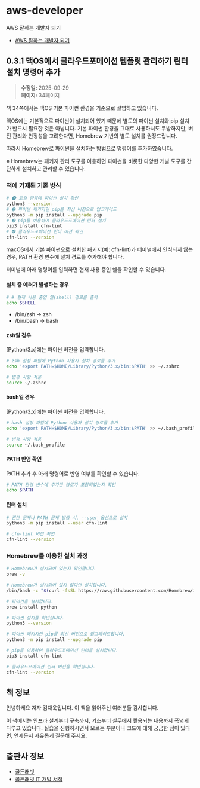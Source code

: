 # aws-developer
AWS 잘하는 개발자 되기
- [AWS 잘하는 개발자 되기](https://goldenrabbit.co.kr/product/aws-%ec%9e%98%ed%95%98%eb%8a%94-%eb%b0%b1%ec%97%94%eb%93%9c-%ea%b0%9c%eb%b0%9c%ec%9e%90-%eb%90%98%ea%b8%b0/)

## 0.3.1 맥OS에서 클라우드포메이션 템플릿 관리하기 린터 설치 명령어 추가

> **수정일:** 2025-09-29  
> **페이지:** 34페이지

책 34쪽에서는 맥OS 기본 파이썬 환경을 기준으로 설명하고 있습니다.

맥OS에는 기본적으로 파이썬이 설치되어 있기 때문에 별도의 파이썬 설치와 pip 설치가 반드시 필요한 것은 아닙니다.
기본 파이썬 환경을 그대로 사용하셔도 무방하지만, 버전 관리와 안정성을 고려한다면, Homebrew 기반의 별도 설치를 권장드립니다.

따라서 Homebrew로 파이썬을 설치하는 방법으로 명령어를 추가하였습니다.

※ Homebrew는 패키지 관리 도구를 이용하면 파이썬을 비롯한 다양한 개발 도구를 간단하게 설치하고 관리할 수 있습니다.

### 책에 기재된 기존 방식

```bash
# ➊ 로컬 환경에 파이썬 설치 확인
python3 --version
# ➋ 파이썬 패키지인 pip를 최신 버전으로 업그레이드
python3 -m pip install --upgrade pip
# ➌ pip를 이용하여 클라우드포메이션 린터 설치
pip3 install cfn-lint
# ➍ 클라우드포메이션 린터 버전 확인
cfn-lint --version
```

macOS에서 기본 파이썬으로 설치한 패키지(예: cfn-lint)가 터미널에서 인식되지 않는 경우, PATH 환경 변수에 설치 경로를 추가해야 합니다.

터미널에 아래 명령어를 입력하면 현재 사용 중인 쉘을 확인할 수 있습니다.

#### 설치 중 에러가 발생하는 경우

```bash
# # 현재 사용 중인 쉘(shell) 경로를 출력
echo $SHELL
```

- /bin/zsh → zsh
- /bin/bash → bash

#### zsh일 경우

[Python/3.x]에는 파이썬 버전을 입력합니다.

```bash
# zsh 설정 파일에 Python 사용자 설치 경로를 추가
echo 'export PATH=$HOME/Library/Python/3.x/bin:$PATH' >> ~/.zshrc

# 변경 사항 적용
source ~/.zshrc
```

#### bash일 경우

[Python/3.x]에는 파이썬 버전을 입력합니다.

```bash
# bash 설정 파일에 Python 사용자 설치 경로를 추가
echo 'export PATH=$HOME/Library/Python/3.x/bin:$PATH' >> ~/.bash_profile

# 변경 사항 적용
source ~/.bash_profile
```

#### PATH 반영 확인

PATH 추가 후 아래 명령어로 반영 여부를 확인할 수 있습니다.

```bash
# PATH 환경 변수에 추가한 경로가 포함되었는지 확인
echo $PATH
```

#### 린터 설치

```bash
# 권한 문제나 PATH 문제 발생 시, --user 옵션으로 설치
python3 -m pip install --user cfn-lint

# cfn-lint 버전 확인
cfn-lint --version
```

### Homebrew를 이용한 설치 과정

```bash
# Homebrew가 설치되어 있는지 확인합니다.
brew -v

# Homebrew가 설치되어 있지 않다면 설치합니다.
/bin/bash -c "$(curl -fsSL https://raw.githubusercontent.com/Homebrew/install/HEAD/install.sh)"

# 파이썬을 설치합니다.
brew install python

# 파이썬 설치를 확인합니다.
python3 --version

# 파이썬 패키지인 pip를 최신 버전으로 업그레이드합니다.
python3 -m pip install --upgrade pip

# pip를 이용하여 클라우드포메이션 린터를 설치합니다.
pip3 install cfn-lint

# 클라우드포메이션 린터 버전을 확인합니다.
cfn-lint --version
```

## 책 정보
<!-- 必須事項 -->
안녕하세요 저자 김재욱입니다. 이 책을 읽어주신 여러분들 감사합니다.

이 책에서는 인프라 설계부터 구축까지, 기초부터 실무에서 활용되는 내용까지 폭넓게 다루고 있습니다.
실습을 진행하시면서 모르는 부분이나 코드에 대해 궁금한 점이 있다면, 언제든지 자유롭게 질문해 주세요.

## 출판사 정보
<!-- 必須事項 -->
- [골든래빗](https://goldenrabbit.co.kr/)
- [골든래빗 IT 개발 서적](https://goldenrabbit.co.kr/product-category/books/it/)
